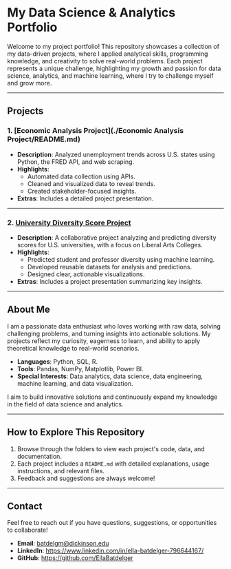 
# **My Data Science & Analytics Portfolio**

Welcome to my project portfolio! This repository showcases a collection of my data-driven projects, where I applied analytical skills, programming knowledge, and creativity to solve real-world problems. Each project represents a unique challenge, highlighting my growth and passion for data science, analytics, and machine learning, where I try to challenge myself and grow more.

---

## **Projects**

### 1. **[Economic Analysis Project](./Economic Analysis Project/README.md)**
- **Description**: Analyzed unemployment trends across U.S. states using Python, the FRED API, and web scraping.
- **Highlights**:
  - Automated data collection using APIs.
  - Cleaned and visualized data to reveal trends.
  - Created stakeholder-focused insights.
- **Extras**: Includes a detailed project presentation.

---

### 2. **[University Diversity Score Project](./University_Diversity_Score_Project/README.md)**
- **Description**: A collaborative project analyzing and predicting diversity scores for U.S. universities, with a focus on Liberal Arts Colleges.
- **Highlights**:
  - Predicted student and professor diversity using machine learning.
  - Developed reusable datasets for analysis and predictions.
  - Designed clear, actionable visualizations.
- **Extras**: Includes a project presentation summarizing key insights.

---


## **About Me**

I am a passionate data enthusiast who loves working with raw data, solving challenging problems, and turning insights into actionable solutions. My projects reflect my curiosity, eagerness to learn, and ability to apply theoretical knowledge to real-world scenarios.

- **Languages**: Python, SQL, R.
- **Tools**: Pandas, NumPy, Matplotlib, Power BI.
- **Special Interests**: Data analytics, data science, data engineering, machine learning, and data visualization.

I aim to build innovative solutions and continuously expand my knowledge in the field of data science and analytics.

---

## **How to Explore This Repository**

1. Browse through the folders to view each project's code, data, and documentation.
2. Each project includes a `README.md` with detailed explanations, usage instructions, and relevant files.
3. Feedback and suggestions are always welcome!

---

## **Contact**

Feel free to reach out if you have questions, suggestions, or opportunities to collaborate!

- **Email**: batdelgm@dickinson.edu
- **LinkedIn**: https://www.linkedin.com/in/ella-batdelger-796644167/
- **GitHub**: https://github.com/EllaBatdelger

